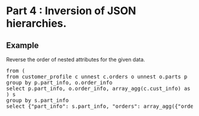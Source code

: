 # Part 4 : Inversion of JSON hierarchies.

## Example

Reverse the order of nested attributes for the given data.

<pre id="example">
from (
from customer_profile c unnest c.orders o unnest o.parts p
group by p.part_info, o.order_info
select p.part_info, o.order_info, array_agg(c.cust_info) as customers
) s
group by s.part_info
select {"part_info": s.part_info, "orders": array_agg({"order_info": s.order_info, "customers": s.customers})} as part

</pre>
